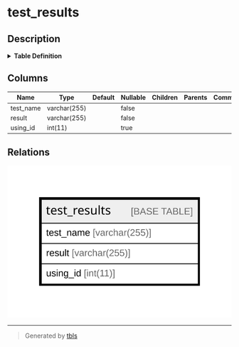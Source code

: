# test_results

## Description

<details>
<summary><strong>Table Definition</strong></summary>

```sql
CREATE TABLE `test_results` (
  `test_name` varchar(255) COLLATE utf8mb4_unicode_ci NOT NULL,
  `result` varchar(255) COLLATE utf8mb4_unicode_ci NOT NULL,
  `using_id` int(11) DEFAULT NULL
) ENGINE=InnoDB DEFAULT CHARSET=utf8mb4 COLLATE=utf8mb4_unicode_ci
```

</details>

## Columns

| Name | Type | Default | Nullable | Children | Parents | Comment |
| ---- | ---- | ------- | -------- | -------- | ------- | ------- |
| test_name | varchar(255) |  | false |  |  |  |
| result | varchar(255) |  | false |  |  |  |
| using_id | int(11) |  | true |  |  |  |

## Relations

![er](test_results.svg)

---

> Generated by [tbls](https://github.com/k1LoW/tbls)
